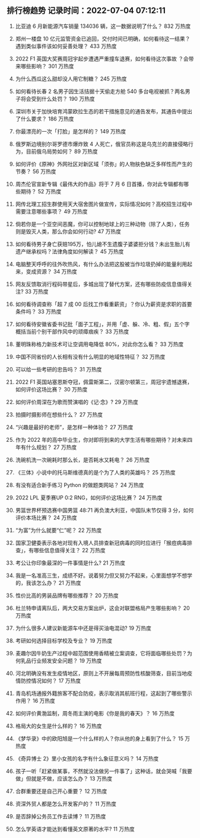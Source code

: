 
## 排行榜趋势 记录时间：2022-07-04 07:12:11
  
  1. 比亚迪 6 月新能源汽车销量 134036 辆，这一数据说明了什么？ 832 万热度
    
  2. 郑州一楼盘 10 亿元监管资金已追回，交付时间已明确，如何看待这一结果？遇到类似事件该如何妥善处理？ 433 万热度
    
  3. 2022 F1 英国大奖赛周冠宇起步遭遇严重撞车退赛，如何看待这次事故 ？会带来哪些影响？ 301 万热度
    
  4. 为什么西瓜这么甜却没人用它制糖？ 245 万热度
    
  5. 如何看待长春 2 名男子因生活拮据十天偷走方舱 540 多台电视被抓？两名男子将会受到什么处罚？ 190 万热度
    
  6. 深圳市关于加快培育鸿蒙欧拉生态的若干措施意见的通告发布，其通告中提出了什么要求？ 186 万热度
    
  7. 你最漂亮的一次「打脸」是怎样的？ 149 万热度
    
  8. 俄罗斯边境别尔哥罗德市爆炸致 4 人死亡，俄官员称这是乌克兰的直接侵略行为，目前俄乌局势如何？ 89 万热度
    
  9. 如何评价《原神》外网社区对新区域「须弥」的人物肤色缺乏多样性而产生的节奏？ 56 万热度
    
  10. 周杰伦官宣新专辑《最伟大的作品》将于 7 月 6 日首播，你对此专辑都有哪些期待？ 52 万热度
    
  11. 网传北理工招生群使用天大宿舍图片做宣传，实际情况如何？高校招生过程中需要注意哪些事项？ 49 万热度
    
  12. 倘若你是一个亚空间恶魔，你可以控制地球上的三种动物（除了人类），任务则是毁灭人类，那么你会如何行动? 47 万热度
    
  13. 如何看待男子身亡获赔195万，怕儿媳不生遗腹子婆婆拒分钱？未出生胎儿有遗产继承权吗？法律角度如何解读？ 45 万热度
    
  14. 电脑整天呼呼的往外吹热风，有什么办法把这股被当作垃圾扔掉的能量利用起来，变成资源？ 34 万热度
    
  15. 网友反馈取消行程码带星后，多城出现了替代方案，还有哪些防疫信息值得关注? 33 万热度
    
  16. 如何看待调查称「超 7 成 00 后找工作看重薪资」？你认为薪资是求职的首要条件吗？ 33 万热度
    
  17. 如何看待安徽省委书记批「面子工程」，并用「虚、躲、冷、粗、假」五个字概括当前个别干部作风中的顽瘴痼疾？ 33 万热度
    
  18. 董明珠称格力新技术可让空调用电降低 80%，对此你怎么看？ 33 万热度
    
  19. 中国不同省份的人长相有没有什么明显的地域性特征？ 32 万热度
    
  20. 可以给一些考研的忠告吗？ 31 万热度
    
  21. 2022 F1 英国站塞恩斯夺冠，佩雷斯第二，汉密尔顿第三，周冠宇遗憾退赛，如何评价这场比赛？ 30 万热度
    
  22. 如何评价周深在为歌而赞演唱的《记·念》? 29 万热度
    
  23. 拍摄时摄影师在想些什么？ 27 万热度
    
  24. “兴趣是最好的老师”，是怎样一种体验？ 27 万热度
    
  25. 作为 2022 年的高中毕业生，你对即将到来的大学生活有哪些期待？对未来四年有什么规划？ 27 万热度
    
  26. 洗碗机洗一次碗耗时那么长，是否耗水又耗电？ 26 万热度
    
  27. 《三体》小说中的托马斯维德真的是个为了人类的英雄吗？ 25 万热度
    
  28. 有没有适合新手练习 Python 的做题类网站？ 24 万热度
    
  29. 2022 LPL 夏季赛UP 0:2 RNG，如何评价这场比赛？ 24 万热度
    
  30. 男篮世界杯预选赛中国男篮 48:71 再负澳大利亚，中国队末节仅得 3 分，如何评价本场比赛？ 24 万热度
    
  31. “为富”为什么就要“仁”呢？ 22 万热度
    
  32. 国家卫健委表示各地对现有入境人员排查新冠病毒的同时应进行「猴痘病毒排查」，有哪些信息值得关注？ 22 万热度
    
  33. 考公让你印象最深的一件事情是什么? 21 万热度
    
  34. 我是一名准高三生，成绩不好。说着努力但又努力不起来，心里面想学不想学的，我该怎么办？ 21 万热度
    
  35. 性价比高的男装品牌有哪些推荐？ 20 万热度
    
  36. 杜兰特申请离队后，两大交易方案出炉，这会对联盟格局产生哪些影响？ 20 万热度
    
  37. 为什么很多人建议新能源车中还是得买油电混动? 19 万热度
    
  38. 考研如何选择目标学校及专业？ 19 万热度
    
  39. 麦趣尔因牛奶生产过程中超范围使用香精被立案调查，它将面临哪些处罚？为何乳品行业频发安全问题？ 19 万热度
    
  40. 河北明确没有发生疫情地区，原则上不开展每周预防性核酸筛查，目前当地疫情防控情况如何？ 17 万热度
    
  41. 青岛机场通报外籍旅客不配合防疫，表示取消其航班行程，这起到了哪些警示作用？ 16 万热度
    
  42. 如何评价黄渤监制，周冬雨主演的电影《你是我的春天》？ 16 万热度
    
  43. 格局大的女生是什么样的？ 16 万热度
    
  44. 《梦华录》中的欧阳旭是一个什么样的人？你从他的身上看到了什么？ 15 万热度
    
  45. 《奇异博士 2》里小女孩的名字有什么象征意义吗？ 14 万热度
    
  46. 孩子一听「赶紧做某事，不然就没法做另一件事了」这种话，就会哭喊「我要做」但就是不做，应该怎么办？ 13 万热度
    
  47. 合群重要还是自己开心重要？ 12 万热度
    
  48. 资深外贸人都是怎么开发客户的？ 11 万热度
    
  49. 是否辞掉公务员工作去读博？ 11 万热度
    
  50. 怎么学英语才能达到看懂英文原著的水平? 11 万热度
    